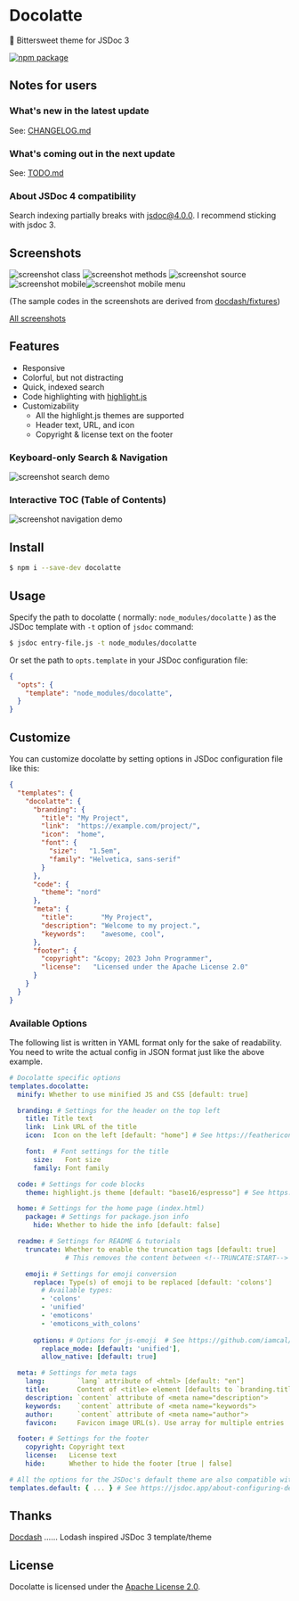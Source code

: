 # Docolatte
:chocolate_bar: Bittersweet theme for JSDoc 3

[![npm package](https://img.shields.io/badge/dynamic/json?label=npm%0Apackage&query=%24%5B%27dist-tags%27%5D%5B%27latest%27%5D&url=https%3A%2F%2Fregistry.npmjs.org%2Fdocolatte%2F)](https://www.npmjs.com/package/docolatte)


## Notes for users

### What's new in the latest update
See: [CHANGELOG.md](https://github.com/amekusa/docolatte/blob/trunk/CHANGELOG.md)

### What's coming out in the next update
See: [TODO.md](https://github.com/amekusa/docolatte/tree/trunk/TODO.md)

### About JSDoc 4 compatibility
Search indexing partially breaks with jsdoc@4.0.0.
I recommend sticking with jsdoc 3.


## Screenshots
![screenshot class](https://raw.githubusercontent.com/amekusa/docolatte/trunk/gallery/class.png)
![screenshot methods](https://raw.githubusercontent.com/amekusa/docolatte/trunk/gallery/methods.png)
![screenshot source](https://raw.githubusercontent.com/amekusa/docolatte/trunk/gallery/source.png)
![screenshot mobile](https://raw.githubusercontent.com/amekusa/docolatte/trunk/gallery/mobile.png)![screenshot mobile menu](https://raw.githubusercontent.com/amekusa/docolatte/trunk/gallery/mobile-menu.png)

(The sample codes in the screenshots are derived from [docdash/fixtures](https://github.com/clenemt/docdash/tree/master/fixtures))

[All screenshots](https://github.com/amekusa/docolatte/tree/trunk/gallery)


## Features
- Responsive
- Colorful, but not distracting
- Quick, indexed search
- Code highlighting with [highlight.js](https://highlightjs.org/)
- Customizability
  - All the highlight.js themes are supported
  - Header text, URL, and icon
  - Copyright & license text on the footer

### Keyboard-only Search & Navigation
![screenshot search demo](https://raw.githubusercontent.com/amekusa/docolatte/trunk/gallery/search-demo.gif)

### Interactive TOC (Table of Contents)
![screenshot navigation demo](https://raw.githubusercontent.com/amekusa/docolatte/trunk/gallery/nav-demo.gif)


## Install
```sh
$ npm i --save-dev docolatte
```


## Usage
Specify the path to docolatte ( normally: `node_modules/docolatte` ) as the JSDoc template with `-t` option of `jsdoc` command:

```sh
$ jsdoc entry-file.js -t node_modules/docolatte
```

Or set the path to `opts.template` in your JSDoc configuration file:

```json
{
  "opts": {
    "template": "node_modules/docolatte",
  }
}
```

## Customize
You can customize docolatte by setting options in JSDoc configuration file like this:

```json
{
  "templates": {
    "docolatte": {
      "branding": {
        "title": "My Project",
        "link":  "https://example.com/project/",
        "icon":  "home",
        "font": {
          "size":   "1.5em",
          "family": "Helvetica, sans-serif"
        }
      },
      "code": {
        "theme": "nord"
      },
      "meta": {
        "title":       "My Project",
        "description": "Welcome to my project.",
        "keywords":    "awesome, cool",
      },
      "footer": {
        "copyright": "&copy; 2023 John Programmer",
        "license":   "Licensed under the Apache License 2.0"
      }
    }
  }
}
```

### Available Options
The following list is written in YAML format only for the sake of readability.
You need to write the actual config in JSON format just like the above example.

```yml
# Docolatte specific options
templates.docolatte: 
  minify: Whether to use minified JS and CSS [default: true]

  branding: # Settings for the header on the top left
    title: Title text
    link:  Link URL of the title
    icon:  Icon on the left [default: "home"] # See https://feathericons.com/

    font:  # Font settings for the title
      size:   Font size
      family: Font family

  code: # Settings for code blocks
    theme: highlight.js theme [default: "base16/espresso"] # See https://highlightjs.org/static/demo/

  home: # Settings for the home page (index.html)
    package: # Settings for package.json info
      hide: Whether to hide the info [default: false]

  readme: # Settings for README & tutorials
    truncate: Whether to enable the truncation tags [default: true]
              # This removes the content between <!--TRUNCATE:START--> and <!--TRUNCATE:END-->

    emoji: # Settings for emoji conversion
      replace: Type(s) of emoji to be replaced [default: 'colons']
        # Available types:
        - 'colons'
        - 'unified'
        - 'emoticons'
        - 'emoticons_with_colons'
        
      options: # Options for js-emoji  # See https://github.com/iamcal/js-emoji
        replace_mode: [default: 'unified'],
        allow_native: [default: true]

  meta: # Settings for meta tags
    lang:        `lang` attribute of <html> [default: "en"]
    title:       Content of <title> element [defaults to `branding.title`]
    description: `content` attribute of <meta name="description">
    keywords:    `content` attribute of <meta name="keywords">
    author:      `content` attribute of <meta name="author">
    favicon:     Favicon image URL(s). Use array for multiple entries

  footer: # Settings for the footer
    copyright: Copyright text
    license:   License text
    hide:      Whether to hide the footer [true | false]

# All the options for the JSDoc's default theme are also compatible with Docolatte
templates.default: { ... } # See https://jsdoc.app/about-configuring-default-template.html
```


## Thanks
[Docdash](https://github.com/clenemt/docdash) …… Lodash inspired JSDoc 3 template/theme


## License
Docolatte is licensed under the [Apache License 2.0](https://github.com/amekusa/docolatte/blob/trunk/LICENSE.md).

